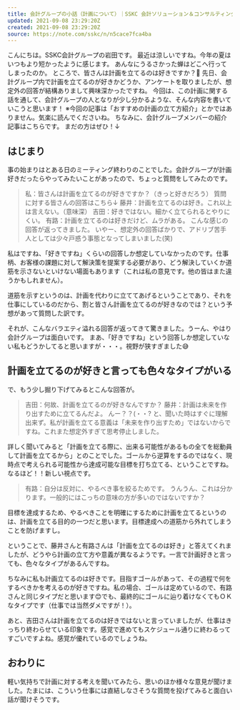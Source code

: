 ```yaml
---
title: 会計グループの小話（計画について）｜SSKC 会計ソリューション＆コンサルティンググループ｜note
updated: 2021-09-08 23:29:20Z
created: 2021-09-08 23:29:20Z
source: https://note.com/sskc/n/n5cace7fca4ba
---
```


こんにちは。SSKC会計グループの岩田です。
最近は涼しいですね。今年の夏はいつもより短かったように感じます。
あんなにうるさかった蝉はどこへ行ってしまったのか。
ところで、皆さんは計画を立てるのは好きですか？📝
先日、会計グループ内で計画を立てるのが好きかどうか、アンケートを取りましたが、想定外の回答が結構ありまして興味深かったですね。
今回は、この計画に関する話を通して、会計グループの人となりが少し分かるような、そんな内容を書いていこうと思います！
※今回の記事は「おすすめの計画の立て方紹介」とかではありません。気楽に読んでくださいね。
ちなみに、会計グループメンバーの紹介記事はこちらです。
まだの方はぜひ！↓

## はじまり

事の始まりはとある日のミーティング終わりのことでした。会計グループが計画好きだったらやってみたいことがあったので、ちょっと質問をしてみたのです。
> 私：皆さんは計画を立てるのが好きですか？（きっと好きだろう）
質問に対する皆さんの回答はこちら↓
> 藤井：計画を立てるのは好き。これ以上は言えない。（意味深）
> 吉田：好きではない。細かく立てられるとやりにくい。
> 有路：計画を立てるのは好きだけど、ムラがある。
こんな感じの回答が返ってきました。
いやー、想定外の回答ばかりで、アドリブ苦手人としては少々戸惑う事態となってしまいました(笑)

私はですね、「好きですね」くらいの回答しか想定していなかったのです。仕事柄、お客様の課題に対して解決策を提案する必要があり、どう解決していくか道筋を示さないといけない場面もあります（これは私の意見です。他の皆はまた違うかもしれません）。

道筋を示すというのは、計画を代わりに立ててあげるということであり、それを仕事にしているのだから、割と皆さん計画を立てるのが好きなのでは？という予想があって質問した訳です。

それが、こんなバラエティ溢れる回答が返ってきて驚きました。うーん、やはり会計グループは面白いです。
まあ、「好きですね」という回答しか想定していない私もどうかしてると思いますが・・・。視野が狭すぎました😅

## 計画を立てるのが好きと言っても色々なタイプがいる

で、もう少し掘り下げてみるとこんな回答が。
> 吉田：何故、計画を立てるのが好きなんですか？
> 藤井：計画は未来を作り出すために立てるんだよ。
んー？？(・・?
と、聞いた時はすぐに理解出来ず。私が計画を立てる意義は「未来を作り出すため」ではないからですね。これまた想定外すぎて思考停止しました。

詳しく聞いてみると「計画を立てる際に、出来る可能性があるもの全てを総動員して計画を立てるから」とのことでした。ゴールから逆算をするのではなく、現時点で考えられる可能性から達成可能な目標を打ち立てる、ということですね。なるほど！！新しい視点です。

> 有路：自分は反対に、やるべき事を絞るためです。
うんうん、これは分かります。一般的にはこっちの意味の方が多いのではないですか？

目標を達成するため、やるべきことを明確にするために計画を立てるというのは、計画を立てる目的の一つだと思います。目標達成への道筋から外れてしまうことを防げますし。

ということで、藤井さんと有路さんは「計画を立てるのは好き」と答えてくれましたが、どうやら計画の立て方や意義が異なるようです。一言で計画好きと言っても、色々なタイプがあるんですね。

ちなみに私も計画立てるのは好きです。目指すゴールがあって、その過程で何をするべきかを考えるのが好きですね。私の場合、ゴールは定めているので、有路さんと同じタイプだと思います😊でも、最終的にゴールに辿り着けなくてもＯＫなタイプです（仕事では当然ダメですが！）。

あと、吉田さんは計画を立てるのは好きではないと言っていましたが、仕事はきっちり終わらせている印象です。感覚で進めてもスケジュール通りに終わるってすごいですよね。感覚が優れているのでしょうね。

## おわりに

軽い気持ちで計画に対する考えを聞いてみたら、思いのほか様々な意見が聞けました。たまには、こういう仕事には直結しなさそうな質問を投げてみると面白い話が聞けそうです。